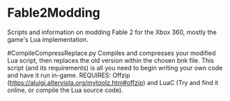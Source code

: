 # Fable2Modding
Scripts and information on modding Fable 2 for the Xbox 360, mostly the game's Lua implementation.

#CompileCompressReplace.py
Compiles and compresses your modified Lua script, then replaces the old version within the chosen bnk file.
This script (and its requirements) is all you need to begin writing your own code and have it run in-game.
REQUIRES: Offzip (https://aluigi.altervista.org/mytoolz.htm#offzip) and LuaC (Try and find it online, or compile the Lua source code).
